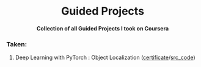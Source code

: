 <h1 align="center">Guided Projects</h1>
<h4 align="center">Collection of all Guided Projects I took on Coursera</h4>

<h3>Taken:</h3>
<ol type="1">
    <li>Deep Learning with PyTorch : Object Localization (<a href="https://coursera.org/share/69a1c85aede0fa6fc7ddc472c0a9018a">certificate</a>/<a href="https://github.com/QuanHNguyen232/Coursera-courses/">src_code</a>)
    </li>
    
</ol>